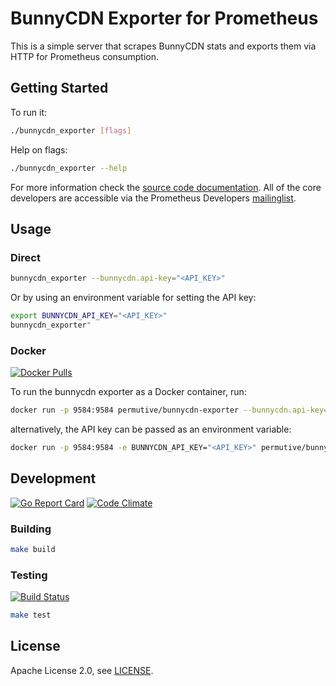 # BunnyCDN Exporter for Prometheus

This is a simple server that scrapes BunnyCDN stats and exports them via HTTP for
Prometheus consumption.

## Getting Started

To run it:

```bash
./bunnycdn_exporter [flags]
```

Help on flags:

```bash
./bunnycdn_exporter --help
```

For more information check the [source code documentation][gdocs]. All of the
core developers are accessible via the Prometheus Developers [mailinglist][].

[gdocs]: http://godoc.org/github.com/permutive/bunnycdn_exporter
[mailinglist]: https://groups.google.com/forum/?fromgroups#!forum/prometheus-developers

## Usage

### Direct

```bash
bunnycdn_exporter --bunnycdn.api-key="<API_KEY>"
```

Or by using an environment variable for setting the API key:

```bash
export BUNNYCDN_API_KEY="<API_KEY>"
bunnycdn_exporter"
```

### Docker

[![Docker Pulls](https://img.shields.io/docker/pulls/permutive/bunnycdn-exporter.svg?maxAge=604800)][hub]

To run the bunnycdn exporter as a Docker container, run:

```bash
docker run -p 9584:9584 permutive/bunnycdn-exporter --bunnycdn.api-key="<API_KEY>"
```

alternatively, the API key can be passed as an environment variable:
```bash
docker run -p 9584:9584 -e BUNNYCDN_API_KEY="<API_KEY>" permutive/bunnycdn-exporter"
```

[hub]: https://hub.docker.com/r/permutive/bunnycdn-exporter/

## Development

[![Go Report Card](https://goreportcard.com/badge/github.com/permutive/bunnycdn_exporter)][goreportcard]
[![Code Climate](https://codeclimate.com/github/permutive/bunnycdn_exporter/badges/gpa.svg)][codeclimate]

[goreportcard]: https://goreportcard.com/report/github.com/permutive/bunnycdn_exporter
[codeclimate]: https://codeclimate.com/github/permutive/bunnycdn_exporter

### Building

```bash
make build
```

### Testing

[![Build Status](https://travis-ci.org/permutive/bunnycdn_exporter.png?branch=master)][travisci]

```bash
make test
```

[travisci]: https://travis-ci.org/prometheus/bunnycdn_exporter

## License

Apache License 2.0, see [LICENSE](https://github.com/prometheus/bunnycdn_exporter/blob/master/LICENSE).
